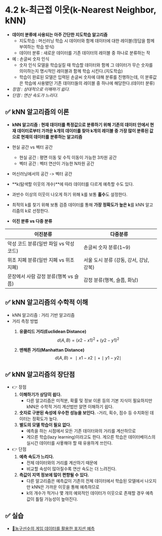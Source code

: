 # 4.2 k-최근접 이웃(k-Nearest Neighbor, kNN)
- **데이터 분류에 사용되는 아주 간단한 지도학습 알고리즘**
	- 지도학습 : 머신러닝 학습 시 데이터와 함께 데이터에 대한 레이블(정답을 함께 부여하는 학습 방식)
	- 데이터 분류 : 새로운 데이터를 기존 데이터의 레이블 중 하나로 분류하는 작
- 예 : 손글씨 숫자 인식
	- 숫자 인식 모델을 학습실킬 때 학습할 데이터와 함께 그 데이터가 무슨 숫자를 의미하는지 명시적인 레이블과 함께 학습 시킨다.(지도학습)
	- 학습이 완료된 모델은 입력된 손글씨 숫자에 대해 분류를 진행하는데, 이 분류값은 학습에 사용됐던 기존 데이터들의 레이블 중 하나에 해당한다.(데이터 분류)
- *장점 : 상대적으로 이해하기 쉽다.*
- *단점 : 연산 속도가 느리다.*

## ✅ kNN 알고리즘의 이론
- **kNN 알고리즘 : 현재 데이터를 특정값으로 분류하기 위해 기존의 데이터 안에서 현재 데이터로부터 가까운 k개의 데이터를 찾아 k개의 레이블 중 가장 많이 분류된 값으로 현재의 데이터를 분류하는 알고리즘**

- 현실 공간 vs 벡터 공간
	- 현실 공간 : 평면 이동 및 수직 이동이 가능한 3차원 공간
	- 벡터 공간 : 벡터 연산이 가능한 N차원 공간
- 머신러닝에서의 공간 -> 벡터 공간

- **k(탐색할 이웃의 개수)**에 따라 데이터를 다르게 예측할 수도 있다.
- 과반수 이상의 이웃이 나오게 하기 위해 k를 보통 **홀수**도 설정한다.
- 최적의 k를 찾기 위해 보통 검증 데이터를 통해 **가장 정확도가 높은 k**를 kNN 알고리즘의 k로 선정한다.

- **이진 분류 vs 다중 분류**

|이진분류 | 다중분류|
| --- | ---|
| 악성 코드 분류(일반 파일 vs 악성 코드) | 손글씨 숫자 분류(1~9)|
| 위조 지폐 분류(일반 지폐 vs 위조 지폐) | 서울 도시 분류 (강동, 강서, 강남, 강북) |
| 문장에서 사람 감정 분류(행복 vs 슬픔) | 감정 분류(행복, 슬픔, 화남)

## ✅ kNN 알고리즘의 수학적 이해
-  kNN 알고리즘 : 거리 기반 알고리즘
- 거리 측정 방법
	1. **유클리드 거리(Euclidean Distance)**
	$$d(A,B) = (x2−x1)^2 + (y2−y1)^2$$

	2. **맨해튼 거리(Manhattan Distance)**
	$$d(A,B)=∣x1−x2∣+∣y1−y2∣$$

## ✅ kNN 알고리즘의 장단점
- 👉 장점
	1. **이해하기가 상당히 쉽다.**
		- 다른 알고리즘은 미적분, 확률 및 정보 이론 등의 기본 지식이 필요하지만 kNN은 수학적 거리 계산법만 알면 이해하기 쉽다.
	2. **숫자로 구분된 속성에 우수한 성능을 보인다.**
		-거리, 획수, 점수 등 수치화된 데이터는 정확도가 높다.
	3. **별도의 모델 학습이 필요 없다.**
		- 예측을 하는 시점에서 모든 기존 데이터와의 거리를 계산하므로
		- 게으른 학습(lazy learning)이라고도 한다. 게으른 학습은 데이터베이스의 실시간 데이터를 사욯해야 할 때 유용하게 쓰인다.
- 👉 단점
	1. **예측 속도가 느리다.**
		- 전체 데이터와의 거리를 계산하기 때문에
		- 비교할 속성이 많아질수록 연산 속도는 더 느려진다.
	2. **측값이 지역 정보에 많이 편향될 수 있다.**
		- 다른 알고리즘은 예측값이 기존의 전체 데이터에서 학습된 모델에서 나오지만 kNN은 가까운 이웃을 통해 예측하므로
		- k의 개수가 적거나 몇 개의 예외적인 데이터가 이웃으로 존재할 경우 예측값이 틀릴 가능성이 높아진다.

## ✅ 실습
- [🏀농구선수의 게임 데이터를 활용한 포지션 예측](./실습/kNN실습.ipynb)
